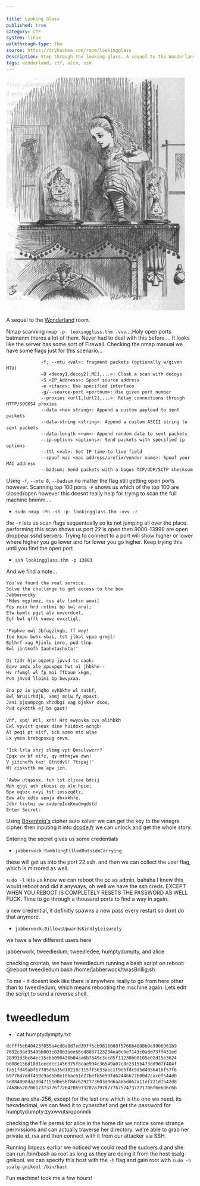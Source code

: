 ```yaml
---

title: Looking Glass
published: true
category: CTF
system: linux
walkthrough-type: thm
source: https://tryhackme.com/room/lookingglass
Description: Step through the looking glass. A sequel to the Wonderland challenge room. 
tags: wonderland, ctf, alce, ssh
---
```


<img src="/assets/Aliceroom2.jpg" alt="lOOKING gLASS">

A sequel to the <a href="https://0xskar.github.io/tryhackme%20walkthrough/2022/09/19/TryHackMe-Wonderland.html">Wonderland</a> room.


Nmap scanning `nmap -p- lookingglass.thm -vvv`....Holy open ports batmanm theres a lot of them. Never had to deal with this before.... It looks like the server has some sort of Firewall. Checking the nmap manual we have some flags just for this scenario...

```
             -f; --mtu <val>: fragment packets (optionally w/given MTU)
             -D <decoy1,decoy2[,ME],...>: Cloak a scan with decoys
             -S <IP_Address>: Spoof source address
             -e <iface>: Use specified interface
             -g/--source-port <portnum>: Use given port number
             --proxies <url1,[url2],...>: Relay connections through HTTP/SOCKS4 proxies
             --data <hex string>: Append a custom payload to sent packets
             --data-string <string>: Append a custom ASCII string to sent packets
             --data-length <num>: Append random data to sent packets
             --ip-options <options>: Send packets with specified ip options
             --ttl <val>: Set IP time-to-live field
             --spoof-mac <mac address/prefix/vendor name>: Spoof your MAC address
             --badsum: Send packets with a bogus TCP/UDP/SCTP checksum
```

Using `-f`, `--mtu 8`, `--badsum` no matter the flag still getting open ports however. Scanning top 100 ports `-F` shows us which of the top 100 are closed/open however this doesnt really help for trying to scan the full machine hmmm....

- `sudo nmap -Pn -sS -p- lookingglass.thm -vvv -r`

the `-r` lets us scan flags sequentually so its not jumping all over the place. performing this scan shows us port 22 is open then 9000-13999 are open dropbear sshd servers. Trying to connect to a port will show higher or lower where higher you go lower and for lower you go higher. Keep trying this until you find the open port

- `ssh lookingglass.thm -p 13803`

And we find a note...

```
You've found the real service.
Solve the challenge to get access to the box
Jabberwocky
'Mdes mgplmmz, cvs alv lsmtsn aowil
Fqs ncix hrd rxtbmi bp bwl arul;
Elw bpmtc pgzt alv uvvordcet,
Egf bwl qffl vaewz ovxztiql.

'Fvphve ewl Jbfugzlvgb, ff woy!
Ioe kepu bwhx sbai, tst jlbal vppa grmjl!
Bplhrf xag Rjinlu imro, pud tlnp
Bwl jintmofh Iaohxtachxta!'

Oi tzdr hjw oqzehp jpvvd tc oaoh:
Eqvv amdx ale xpuxpqx hwt oi jhbkhe--
Hv rfwmgl wl fp moi Tfbaun xkgm,
Puh jmvsd lloimi bp bwvyxaa.

Eno pz io yyhqho xyhbkhe wl sushf,
Bwl Nruiirhdjk, xmmj mnlw fy mpaxt,
Jani pjqumpzgn xhcdbgi xag bjskvr dsoo,
Pud cykdttk ej ba gaxt!

Vnf, xpq! Wcl, xnh! Hrd ewyovka cvs alihbkh
Ewl vpvict qseux dine huidoxt-achgb!
Al peqi pt eitf, ick azmo mtd wlae
Lx ymca krebqpsxug cevm.

'Ick lrla xhzj zlbmg vpt Qesulvwzrr?
Cpqx vw bf eifz, qy mthmjwa dwn!
V jitinofh kaz! Gtntdvl! Ttspaj!'
Wl ciskvttk me apw jzn.

'Awbw utqasmx, tuh tst zljxaa bdcij
Wph gjgl aoh zkuqsi zg ale hpie;
Bpe oqbzc nxyi tst iosszqdtz,
Eew ale xdte semja dbxxkhfe.
Jdbr tivtmi pw sxderpIoeKeudmgdstd
Enter Secret:
```

Using <a href="https://www.boxentriq.com/code-breaking/vigenere-cipher">Boxenteiq's</a> cipher auto solver we can get the key to the vinegre cipher. then inputing it into <a href="https://www.dcode.fr/vigenere-cipher">dcode.fr</a> we can unlock and get the whole story.

Entering the secret gives us some credentials

- `jabberwock:RamblingFilledOutsideCarrying`

these will get us into the port 22 ssh. and then we can collect the user flag, which is mirrored as well.

`sudo -l` lets us know we can reboot the pc as admin. bahaha I knew this would reboot and did it anyways, oh well we have the ssh creds. EXCEPT WHEN YOU REBOOT IS COMPLETELY RESETS THE PASSWORD AS WELL FUCK. Time to go through a thousand ports to find a way in again. 

a new credential, it definitly spawns a new pass every restart so dont do that anymore.

- `jabberwock:BillowsUpwardsKindlyLeisurely`

we have a few different users here

jabberwork, tweedledum, tweedledee, humptydumpty, and alice

checking crontab, we have tweedledum running a bash script on reboot: @reboot tweedledum bash /home/jabberwock/twasBrillig.sh

To me - it doesnt look like there is anywhere really to go from here other than to tweedledum, which means rebooting the machine again. Lets edit the script to send a reverse shell.

# tweedledum

- `cat humptydympty.txt

```
dcfff5eb40423f055a4cd0a8d7ed39ff6cb9816868f5766b4088b9e9906961b9
7692c3ad3540bb803c020b3aee66cd8887123234ea0c6e7143c0add73ff431ed
28391d3bc64ec15cbb090426b04aa6b7649c3cc85f11230bb0105e02d15e3624
b808e156d18d1cecdcc1456375f8cae994c36549a07c8c2315b473dd9d7f404f
fa51fd49abf67705d6a35d18218c115ff5633aec1f9ebfdc9d5d4956416f57f6
b9776d7ddf459c9ad5b0e1d6ac61e27befb5e99fd62446677600d7cacef544d0
5e884898da28047151d0e56f8dc6292773603d0d6aabbdd62a11ef721d1542d8
7468652070617373776f7264206973207a797877767574737271706f6e6d6c6b
```

these are sha-256, except for the last one which is the one we need. its hexadecimal, we can feed it to cyberchef and get the password for humptydumpty:zyxwvutsrqponmlk

checking the file perms for alice in the home dir we notice some strange permissions and can actually traverse her directory. we're able to grab her private id_rsa and then connect with it from our attacker via SSH.

Running linpeas earliar we noticed we could read the sudoers.d and she can run /bin/bash as root as long as they are doing it from the host ssalg-gnikool. we can specify this host with the `-h` flag and gain root with `sudo -h ssalg-gnikool /bin/bash`

Fun machine! took me a few hours!